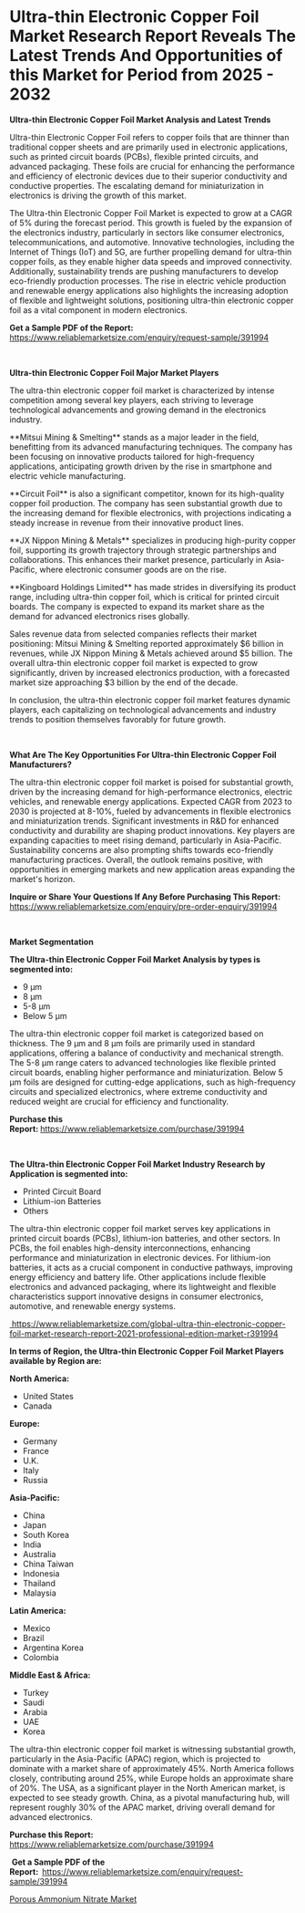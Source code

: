 <p><h1>Ultra-thin Electronic Copper Foil Market Research Report Reveals The Latest Trends And Opportunities of this Market for Period from 2025 - 2032</h1></p><p><strong>Ultra-thin Electronic Copper Foil Market Analysis and Latest Trends</strong></p>
<p><p>Ultra-thin Electronic Copper Foil refers to copper foils that are thinner than traditional copper sheets and are primarily used in electronic applications, such as printed circuit boards (PCBs), flexible printed circuits, and advanced packaging. These foils are crucial for enhancing the performance and efficiency of electronic devices due to their superior conductivity and conductive properties. The escalating demand for miniaturization in electronics is driving the growth of this market.</p><p>The Ultra-thin Electronic Copper Foil Market is expected to grow at a CAGR of 5% during the forecast period. This growth is fueled by the expansion of the electronics industry, particularly in sectors like consumer electronics, telecommunications, and automotive. Innovative technologies, including the Internet of Things (IoT) and 5G, are further propelling demand for ultra-thin copper foils, as they enable higher data speeds and improved connectivity. Additionally, sustainability trends are pushing manufacturers to develop eco-friendly production processes. The rise in electric vehicle production and renewable energy applications also highlights the increasing adoption of flexible and lightweight solutions, positioning ultra-thin electronic copper foil as a vital component in modern electronics.</p></p>
<p><strong>Get a Sample PDF of the Report:&nbsp;</strong> <a href="https://www.reliablemarketsize.com/enquiry/request-sample/391994?utm_campaign=3564&utm_medium=2&utm_source=Github&utm_content=ia&utm_term=29032025&utm_id=ultra-thin-electronic-copper-foil">https://www.reliablemarketsize.com/enquiry/request-sample/391994</a></p>
<p>&nbsp;</p>
<p><strong>Ultra-thin Electronic Copper Foil Major Market Players</strong></p>
<p><p>The ultra-thin electronic copper foil market is characterized by intense competition among several key players, each striving to leverage technological advancements and growing demand in the electronics industry.</p><p>**Mitsui Mining & Smelting** stands as a major leader in the field, benefitting from its advanced manufacturing techniques. The company has been focusing on innovative products tailored for high-frequency applications, anticipating growth driven by the rise in smartphone and electric vehicle manufacturing.</p><p>**Circuit Foil** is also a significant competitor, known for its high-quality copper foil production. The company has seen substantial growth due to the increasing demand for flexible electronics, with projections indicating a steady increase in revenue from their innovative product lines.</p><p>**JX Nippon Mining & Metals** specializes in producing high-purity copper foil, supporting its growth trajectory through strategic partnerships and collaborations. This enhances their market presence, particularly in Asia-Pacific, where electronic consumer goods are on the rise.</p><p>**Kingboard Holdings Limited** has made strides in diversifying its product range, including ultra-thin copper foil, which is critical for printed circuit boards. The company is expected to expand its market share as the demand for advanced electronics rises globally.</p><p>Sales revenue data from selected companies reflects their market positioning: Mitsui Mining & Smelting reported approximately $6 billion in revenues, while JX Nippon Mining & Metals achieved around $5 billion. The overall ultra-thin electronic copper foil market is expected to grow significantly, driven by increased electronics production, with a forecasted market size approaching $3 billion by the end of the decade.</p><p>In conclusion, the ultra-thin electronic copper foil market features dynamic players, each capitalizing on technological advancements and industry trends to position themselves favorably for future growth.</p></p>
<p>&nbsp;</p>
<p><strong>What Are The Key Opportunities For Ultra-thin Electronic Copper Foil Manufacturers?</strong></p>
<p><p>The ultra-thin electronic copper foil market is poised for substantial growth, driven by the increasing demand for high-performance electronics, electric vehicles, and renewable energy applications. Expected CAGR from 2023 to 2030 is projected at 8-10%, fueled by advancements in flexible electronics and miniaturization trends. Significant investments in R&D for enhanced conductivity and durability are shaping product innovations. Key players are expanding capacities to meet rising demand, particularly in Asia-Pacific. Sustainability concerns are also prompting shifts towards eco-friendly manufacturing practices. Overall, the outlook remains positive, with opportunities in emerging markets and new application areas expanding the market's horizon.</p></p>
<p><strong>Inquire or Share Your Questions If Any Before Purchasing This Report:</strong> <a href="https://www.reliablemarketsize.com/enquiry/pre-order-enquiry/391994?utm_campaign=3564&utm_medium=2&utm_source=Github&utm_content=ia&utm_term=29032025&utm_id=ultra-thin-electronic-copper-foil">https://www.reliablemarketsize.com/enquiry/pre-order-enquiry/391994</a></p>
<p>&nbsp;</p>
<p><strong>Market Segmentation</strong></p>
<p><strong>The Ultra-thin Electronic Copper Foil Market Analysis by types is segmented into:</strong></p>
<p><ul><li>9 μm</li><li>8 μm</li><li>5-8 μm</li><li>Below 5 μm</li></ul></p>
<p><p>The ultra-thin electronic copper foil market is categorized based on thickness. The 9 μm and 8 μm foils are primarily used in standard applications, offering a balance of conductivity and mechanical strength. The 5-8 μm range caters to advanced technologies like flexible printed circuit boards, enabling higher performance and miniaturization. Below 5 μm foils are designed for cutting-edge applications, such as high-frequency circuits and specialized electronics, where extreme conductivity and reduced weight are crucial for efficiency and functionality.</p></p>
<p><strong>Purchase this Report:&nbsp;</strong><a href="https://www.reliablemarketsize.com/purchase/391994?utm_campaign=3564&utm_medium=2&utm_source=Github&utm_content=ia&utm_term=29032025&utm_id=ultra-thin-electronic-copper-foil">https://www.reliablemarketsize.com/purchase/391994</a></p>
<p>&nbsp;</p>
<p><strong>The Ultra-thin Electronic Copper Foil Market Industry Research by Application is segmented into:</strong></p>
<p><ul><li>Printed Circuit Board</li><li>Lithium-ion Batteries</li><li>Others</li></ul></p>
<p><p>The ultra-thin electronic copper foil market serves key applications in printed circuit boards (PCBs), lithium-ion batteries, and other sectors. In PCBs, the foil enables high-density interconnections, enhancing performance and miniaturization in electronic devices. For lithium-ion batteries, it acts as a crucial component in conductive pathways, improving energy efficiency and battery life. Other applications include flexible electronics and advanced packaging, where its lightweight and flexible characteristics support innovative designs in consumer electronics, automotive, and renewable energy systems.</p></p>
<p><a href="https://www.reliablemarketsize.com/global-ultra-thin-electronic-copper-foil-market-research-report-2021-professional-edition-market-r391994?utm_campaign=3564&utm_medium=2&utm_source=Github&utm_content=ia&utm_term=29032025&utm_id=ultra-thin-electronic-copper-foil">&nbsp;https://www.reliablemarketsize.com/global-ultra-thin-electronic-copper-foil-market-research-report-2021-professional-edition-market-r391994</a></p>
<p><strong>In terms of Region, the Ultra-thin Electronic Copper Foil Market Players available by Region are:</strong></p>
<p>
    <p> <strong> North America: </strong>
        <ul>
            <li>United States</li>
            <li>Canada</li>
        </ul>
        </p> 
    <p> <strong> Europe: </strong>
        <ul>
            <li>Germany</li>
            <li>France</li>
            <li>U.K.</li>
            <li>Italy</li>
            <li>Russia</li>
        </ul>
        </p> 
    <p> <strong> Asia-Pacific: </strong>
        <ul>
            <li>China</li>
            <li>Japan</li>
            <li>South Korea</li>
            <li>India</li>
            <li>Australia</li>
            <li>China Taiwan</li>
            <li>Indonesia</li>
            <li>Thailand</li>
            <li>Malaysia</li>
        </ul>
        </p> 
    <p> <strong> Latin America: </strong>
        <ul>
            <li>Mexico</li>
            <li>Brazil</li>
            <li>Argentina Korea</li>
            <li>Colombia</li>
        </ul>
        </p> 
    <p> <strong> Middle East & Africa: </strong>
        <ul>
            <li>Turkey</li>
            <li>Saudi</li>
            <li>Arabia</li>
            <li>UAE</li>
            <li>Korea</li>
        </ul>
    </p>
    </p>
<p><p>The ultra-thin electronic copper foil market is witnessing substantial growth, particularly in the Asia-Pacific (APAC) region, which is projected to dominate with a market share of approximately 45%. North America follows closely, contributing around 25%, while Europe holds an approximate share of 20%. The USA, as a significant player in the North American market, is expected to see steady growth. China, as a pivotal manufacturing hub, will represent roughly 30% of the APAC market, driving overall demand for advanced electronics.</p></p>
<p><strong>Purchase this Report: </strong><a href="https://www.reliablemarketsize.com/purchase/391994?utm_campaign=3564&utm_medium=2&utm_source=Github&utm_content=ia&utm_term=29032025&utm_id=ultra-thin-electronic-copper-foil">https://www.reliablemarketsize.com/purchase/391994</a></p>
<p>&nbsp;<strong>Get a Sample PDF of the Report:&nbsp;&nbsp;</strong><a href="https://www.reliablemarketsize.com/enquiry/request-sample/391994?utm_campaign=3564&utm_medium=2&utm_source=Github&utm_content=ia&utm_term=29032025&utm_id=ultra-thin-electronic-copper-foil">https://www.reliablemarketsize.com/enquiry/request-sample/391994</a></p>
<p><strong></strong></p>
<p><p><a href="https://github.com/denuetkachci/Market-Research-Report-List-1/blob/main/porous-ammonium-nitrate-market.md?utm_campaign=3564&utm_medium=2&utm_source=Github&utm_content=ia&utm_term=29032025&utm_id=ultra-thin-electronic-copper-foil">Porous Ammonium Nitrate Market</a></p></p>